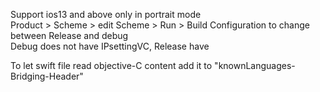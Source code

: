 Support ios13 and above only in portrait mode\
Product > Scheme > edit Scheme > Run > Build Configuration to change between Release and debug\
Debug does not have IPsettingVC, Release have

To let swift file read objective-C content add it to "knownLanguages-Bridging-Header"
